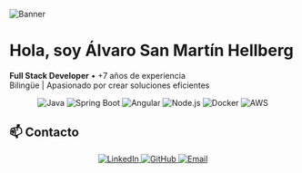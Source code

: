 ![Banner](https://i.imgur.com/9X5j3Qh.png)

# Hola, soy Álvaro San Martín Hellberg

**Full Stack Developer** • +7 años de experiencia  
Bilingüe | Apasionado por crear soluciones eficientes
<div align="center">
  <img src="https://img.shields.io/badge/Java-ED8B00?logo=java&logoColor=white" alt="Java" />
  <img src="https://img.shields.io/badge/Spring_Boot-6DB33F?logo=spring&logoColor=white" alt="Spring Boot" />
  <img src="https://img.shields.io/badge/Angular-DD0031?logo=angular&logoColor=white" alt="Angular" />
  <img src="https://img.shields.io/badge/Node.js-339933?logo=node.js&logoColor=white" alt="Node.js" />
  <img src="https://img.shields.io/badge/Docker-2496ED?logo=docker&logoColor=white" alt="Docker" />
  <img src="https://img.shields.io/badge/AWS-232F3E?logo=amazon-aws&logoColor=white" alt="AWS" />
</div>

## 📫 Contacto

<div align="center">
  <a href="https://linkedin.com/in/sanmartinalvaro" target="_blank">
    <img src="https://img.shields.io/badge/LinkedIn-0A66C2?logo=linkedin" alt="LinkedIn"/>
  </a>
  <a href="https://github.com/alvarosanmartinh" target="_blank">
    <img src="https://img.shields.io/badge/GitHub-181717?logo=github" alt="GitHub"/>
  </a>
  <a href="mailto:alvaro.sanmartinh@gmail.com" target="_blank">
    <img src="https://img.shields.io/badge/Email-D14836?logo=gmail" alt="Email"/>
  </a>
</div>
<!--
**alvarosanmartinh/alvarosanmartinh** is a ✨ _special_ ✨ repository because its `README.md` (this file) appears on your GitHub profile.

Here are some ideas to get you started:

- 🔭 I’m currently working on ...
- 🌱 I’m currently learning ...
- 👯 I’m looking to collaborate on ...
- 🤔 I’m looking for help with ...
- 💬 Ask me about ...
- 📫 How to reach me: ...
- 😄 Pronouns: ...
- ⚡ Fun fact: ...
-->
